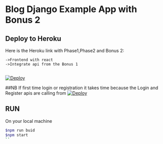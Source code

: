 # Blog Django Example App with Bonus 2

## Deploy to Heroku

Here is the Heroku link with Phase1,Phase2 and Bonus 2:
```
->Frontend with react
->Integrate api from the Bonus 1 
 
```
[![Deploy](https://www.herokucdn.com/deploy/button.png)](https://reactfrontenddev.herokuapp.com)

##NB
If first time login or registration it takes time because the Login and Register apis are calling
from  [![Deploy](https://www.herokucdn.com/deploy/button.png)](https://exampleblogforgrayit.herokuapp.com/) 

## RUN
On your local machine
```sh
$npm run buid
$npm start
``

